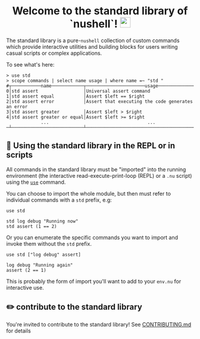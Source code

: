 <h1 align="center">
  Welcome to the standard library of `nushell`!
  <img src="https://media.giphy.com/media/hvRJCLFzcasrR4ia7z/giphy.gif" width="28"></img>
</h1>

The standard library is a pure-`nushell` collection of custom commands which
provide interactive utilities and building blocks for users writing casual scripts or complex applications.

To see what's here:
```
> use std
> scope commands | select name usage | where name =~ "std "
#┬───────────name────────────┬──────────────────────usage──────────────────────
0│std assert                 │Universal assert command
1│std assert equal           │Assert $left == $right
2│std assert error           │Assert that executing the code generates an error
3│std assert greater         │Assert $left > $right
4│std assert greater or equal│Assert $left >= $right
             ...                                     ...
─┴───────────────────────────┴─────────────────────────────────────────────────
```

## :toolbox: Using the standard library in the REPL or in scripts
All commands in the standard library must be "imported" into the running environment
(the interactive read-execute-print-loop (REPL) or a `.nu` script) using the
[`use`](https://nushell.sh/commands/docs/use.html) command.

You can choose to import the whole module, but then must refer to individual commands with a `std` prefix, e.g:
```nushell
use std

std log debug "Running now"
std assert (1 == 2)
```
Or you can enumerate the specific commands you want to import and invoke them without the `std` prefix.
```nushell
use std ["log debug" assert]

log debug "Running again"
assert (2 == 1)
```
This is probably the form of import you'll want to add to your `env.nu` for interactive use.

## :pencil2: contribute to the standard library
You're invited to contribute to the standard library! See [CONTRIBUTING.md] for details

[CONTRIBUTING.md]: https://github.com/nushell/nushell/blob/main/crates/nu-std/CONTRIBUTING.md
